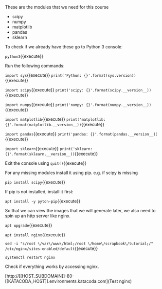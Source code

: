 These are the modules that we need for this course
- scipy
- numpy
- matplotlib
- pandas
- sklearn

To check if we already have these go to Python 3 console:

`python3`{{execute}}

Run the following commands: 

`import sys`{{execute}}
`print('Python: {}'.format(sys.version))`{{execute}}

`import scipy`{{execute}}
`print('scipy: {}'.format(scipy.__version__))`{{execute}}

`import numpy`{{execute}}
`print('numpy: {}'.format(numpy.__version__))`{{execute}}

`import matplotlib`{{execute}}
`print('matplotlib: {}'.format(matplotlib.__version__))`{{execute}}

`import pandas`{{execute}}
`print('pandas: {}'.format(pandas.__version__))`{{execute}}

`import sklearn`{{execute}}
`print('sklearn: {}'.format(sklearn.__version__))`{{execute}}

Exit the console using `quit()`{{execute}}

For any missing modules install it using pip. e.g. if scipy is missing

`pip install scipy`{{execute}}

If pip is not installed, install it first:

`apt install -y pyton-pip`{{execute}}

So that we can view the images that we will generate later, we also need to spin up an http server like nginx.

`apt upgrade`{{execute}}

`apt install nginx`{{execute}}

`sed -i "s/root \/var\/www\/html;/root \/home\/scrapbook\/tutorial;/" /etc/nginx/sites-enabled/default`{{execute}}

`systemctl restart nginx`

Check if everything works by accessing nginx. 

[http://[[HOST_SUBDOMAIN]]-80-[[KATACODA_HOST]].environments.katacoda.com](Test nginx)
